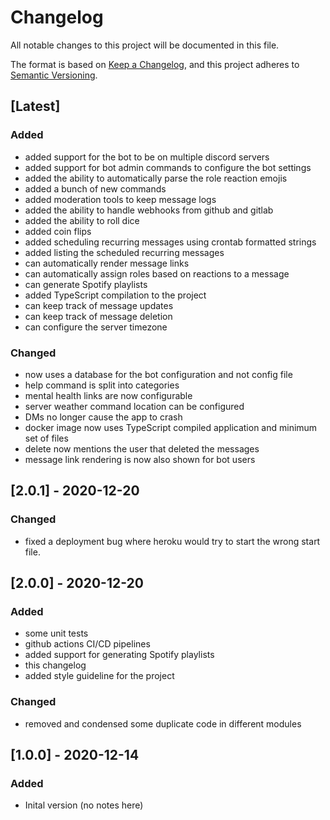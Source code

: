 # Changelog
All notable changes to this project will be documented in this file.

The format is based on [Keep a Changelog](https://keepachangelog.com/en/1.0.0/),
and this project adheres to [Semantic Versioning](https://semver.org/spec/v2.0.0.html).

## [Latest]
### Added
- added support for the bot to be on multiple discord servers
- added support for bot admin commands to configure the bot settings
- added the ability to automatically parse the role reaction emojis
- added a bunch of new commands
- added moderation tools to keep message logs
- added the ability to handle webhooks from github and gitlab
- added the ability to roll dice
- added coin flips
- added scheduling recurring messages using crontab formatted strings
- added listing the scheduled recurring messages
- can automatically render message links 
- can automatically assign roles based on reactions to a message
- can generate Spotify playlists
- added TypeScript compilation to the project
- can keep track of message updates
- can keep track of message deletion
- can configure the server timezone


### Changed
- now uses a database for the bot configuration and not config file
- help command is split into categories
- mental health links are now configurable
- server weather command location can be configured
- DMs no longer cause the app to crash
- docker image now uses TypeScript compiled application and minimum set of files
- delete now mentions the user that deleted the messages
- message link rendering is now also shown for bot users

## [2.0.1] - 2020-12-20
### Changed
- fixed a deployment bug where heroku would try to start the wrong start file.


## [2.0.0] - 2020-12-20
### Added
- some unit tests
- github actions CI/CD pipelines
- added support for generating Spotify playlists
- this changelog
- added style guideline for the project

### Changed
- removed and condensed some duplicate code in different modules

## [1.0.0] - 2020-12-14
### Added
- Inital version  (no notes here)
